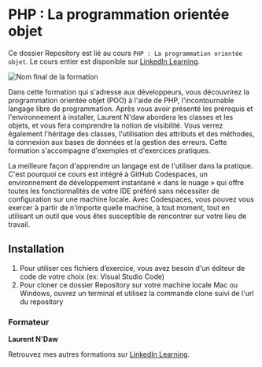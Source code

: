 # PHP : La programmation orientée objet

Ce dossier Repository est lié au cours `PHP : La programmation orientée objet`. Le cours entier est disponible sur [LinkedIn Learning][lil-course-url].

![Nom final de la formation][lil-thumbnail-url] 

Dans cette formation qui s'adresse aux développeurs, vous découvrirez la programmation orientée objet (POO) à l'aide de PHP, l'incontournable langage libre de programmation. Après vous avoir présenté les prérequis et l'environnement à installer, Laurent N'daw abordera les classes et les objets, et vous fera comprendre la notion de visibilité. Vous verrez également l'héritage des classes, l'utilisation des attributs et des méthodes, la connexion aux bases de données et la gestion des erreurs. Cette formation s'accompagne d'exemples et d'exercices pratiques.	

La meilleure façon d'apprendre un langage est de l'utiliser dans la pratique. C'est pourquoi ce cours est intégré à GitHub Codespaces, un environnement de développement instantané « dans le nuage » qui offre toutes les fonctionnalités de votre IDE préféré sans nécessiter de configuration sur une machine locale. Avec Codespaces, vous pouvez vous exercer à partir de n'importe quelle machine, à tout moment, tout en utilisant un outil que vous êtes susceptible de rencontrer sur votre lieu de travail. 

## Installation

1. Pour utiliser ces fichiers d’exercice, vous avez besoin d'un éditeur de code de votre choix (ex: Visual Studio Code)
2. Pour cloner ce dossier Repository sur votre machine locale Mac ou Windows, ouvrez un terminal et utilisez la commande clone suivi de l'url du repository 

### Formateur

**Laurent N'Daw** 

 Retrouvez mes autres formations sur [LinkedIn Learning][lil-URL-trainer].

[0]: # (Replace these placeholder URLs with actual course URLs)
[lil-course-url]: https://www.linkedin.com/learning/php-la-programmation-orientee-objet
[lil-thumbnail-url]: https://media.licdn.com/dms/image/D4D0DAQFsWAYrnvw2VQ/learning-public-crop_675_1200/0/1695794847674?e=2147483647&v=beta&t=s__IBza9e2vTtJRW7XvggUESTB6n_YezCjpXixsrn6s
[lil-URL-trainer]: https://www.linkedin.com/learning/instructors/laurent-n-daw

[1]: # (End of FR-Instruction ###############################################################################################)
